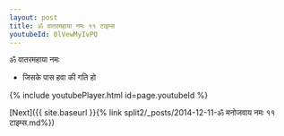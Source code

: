 ```yaml
---
layout: post
title: ॐ वातरमहाया नमः ११ टाइम्स
youtubeId: 0lVewMyIvPQ
---
```

 
 
 ॐ वातरमहाया नमः  
 
 -  जिसके पास हवा की गति हो 
 
  
 
  
 
 
 
 
 
 


{% include youtubePlayer.html id=page.youtubeId %}
 
[Next]({{ site.baseurl }}{% link  split2/_posts/2014-12-11-ॐ मनोजवाय नमः ११ टाइम्स.md%})
 
